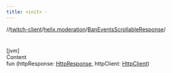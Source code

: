 ```yaml
---
title: <init> -
---
```

//[twitch-client](../../index.md)/[helix.moderation](../index.md)/[BanEventsScrollableResponse](index.md)/[<init>](-init-.md)



# <init>  
[jvm]  
Content  
fun [<init>](-init-.md)(httpResponse: [HttpResponse](), httpClient: [HttpClient]())  



